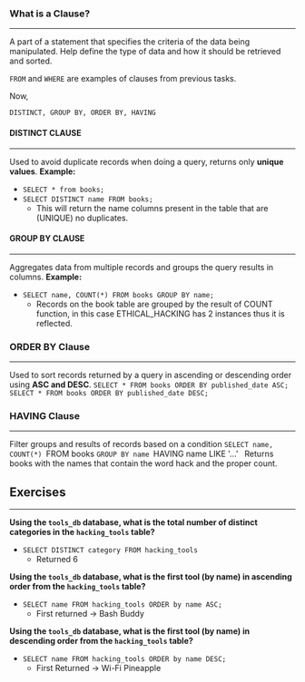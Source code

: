 
### What is a Clause?
-------------
A part of a statement that specifies the criteria of the data being manipulated.
Help define the type of data and how it should be retrieved and sorted.

`FROM` and `WHERE` are examples of clauses from previous tasks.

Now,

`DISTINCT, GROUP BY, ORDER BY, HAVING
`


#### DISTINCT CLAUSE
-----------
Used to avoid duplicate records when doing a query, returns only **unique values**.
**Example:**
- `SELECT * from books;`
- `SELECT DISTINCT name FROM books;`
	- This will return the name columns present in the table that are (UNIQUE) no duplicates.


#### GROUP BY CLAUSE
------
Aggregates data from multiple records and groups the query results in columns.
**Example:**
- `SELECT name, COUNT(*) FROM books GROUP BY name;`
	- Records on the book table are grouped by the result of COUNT function, in this case ETHICAL_HACKING has 2 instances thus it is reflected.


### ORDER BY Clause
-----------------
Used to sort records returned by a query in ascending or descending order using **ASC and DESC**.
`SELECT * FROM books ORDER BY published_date ASC;`
`SELECT * FROM books ORDER BY published_date DESC;`


### HAVING Clause
------------------------
Filter groups and results of records based on a condition
`SELECT name, COUNT(*)
	`FROM books
	`GROUP BY name
	`HAVING name LIKE '...'`
	`
Returns books with the names that contain the word hack and the proper count.


## Exercises
-------
**Using the `tools_db` database, what is the total number of distinct categories in the `hacking_tools` table?**  
- `SELECT DISTINCT category FROM hacking_tools`
	- Returned 6



**Using the `tools_db` database, what is the first tool (by name) in ascending order from the `hacking_tools` table?**  
- `SELECT name FROM hacking_tools ORDER by name ASC;`
	- First returned -> Bash Buddy



**Using the `tools_db` database, what is the first tool (by name) in descending order from the `hacking_tools` table?**
- ``SELECT name FROM hacking_tools ORDER by name DESC;``
	- First Returned -> Wi-Fi Pineapple
